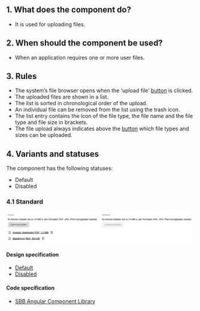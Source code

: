 ## 1. What does the component do? 
* It is used for uploading files.


## 2. When should the component be used? 
* When an application requires one or more user files.


## 3. Rules 
* The system’s file browser opens when the ‘upload file’ [button](https://digital.sbb.ch/en/webapps/components/button) is clicked.
* The uploaded files are shown in a list.
* The list is sorted in chronological order of the upload.
* An individual file can be removed from the list using the trash icon.
* The list entry contains the icon of the file type, the file name and the file type and file size in brackets.
* The file upload always indicates above the [button](https://digital.sbb.ch/en/webapps/components/button) which file types and sizes can be uploaded.


## 4. Variants and statuses
The component has the following statuses:
* Default
* Disabled

### 4.1 Standard
![Image of the file selection component](https://raw.githubusercontent.com/sbb-design-systems/design-system-webapp-documentation/master/documentation/components/fileselector/images/fileselector_default.png 'class: image')

#### Design specification
* [Default](https://sbb.invisionapp.com/d/main#/console/17140415/355318445/inspect)
* [Disabled](https://sbb.invisionapp.com/d/main#/console/17140415/355318446/inspect)

#### Code specification
* [SBB Angular Component Library](https://sbb-angular.app.sbb.ch/business/components/file-selector)
